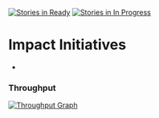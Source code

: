 [![Stories in Ready](https://badge.waffle.io/joanaz/impact-initiatives.png?label=ready&title=Ready)](https://waffle.io/joanaz/impact-initiatives)
[![Stories in In Progress](https://badge.waffle.io/joanaz/impact-initiatives.svg?label=In%20Progress&title=In%20Progress)](https://waffle.io/joanaz/impact-initiatives) 

# Impact Initiatives

-
### Throughput
[![Throughput Graph](https://graphs.waffle.io/joanaz/impact-initiatives/throughput.svg)](https://waffle.io/joanaz/impact-initiatives/metrics)


